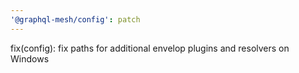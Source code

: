 ```yaml
---
'@graphql-mesh/config': patch
---
```


fix(config): fix paths for additional envelop plugins and resolvers on Windows
